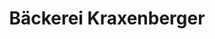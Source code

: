 ---
title: "Bäckerei Kraxenberger"
url: /helpfau-uttendorf/baeckerei-kraxenberger/
shop: Bäckerei
---